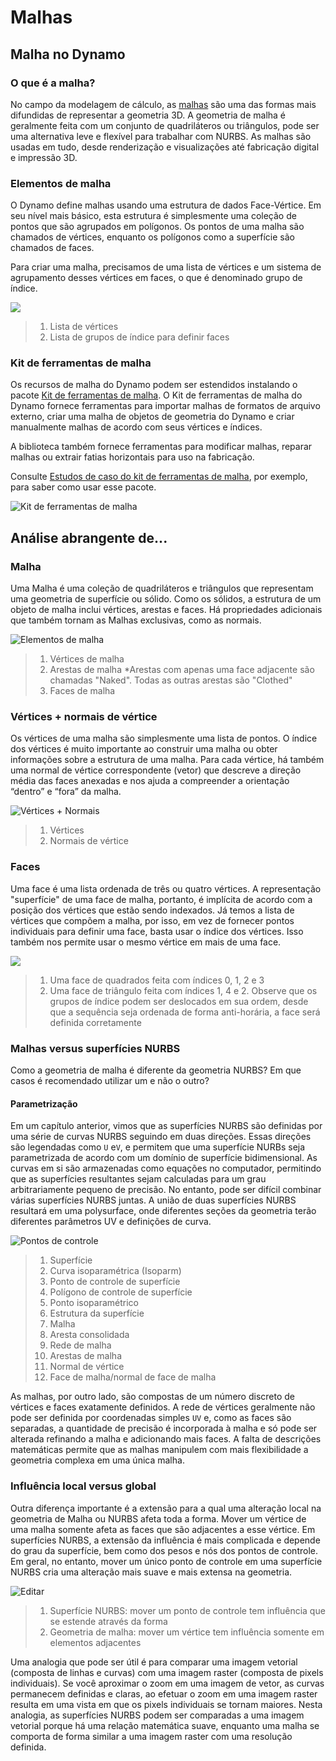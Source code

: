 # Malhas

## Malha no Dynamo

### O que é a malha?

No campo da modelagem de cálculo, as [malhas](7-meshes.md#mesh) são uma das formas mais difundidas de representar a geometria 3D. A geometria de malha é geralmente feita com um conjunto de quadriláteros ou triângulos, pode ser uma alternativa leve e flexível para trabalhar com NURBS. As malhas são usadas em tudo, desde renderização e visualizações até fabricação digital e impressão 3D.

### Elementos de malha

O Dynamo define malhas usando uma estrutura de dados Face-Vértice. Em seu nível mais básico, esta estrutura é simplesmente uma coleção de pontos que são agrupados em polígonos. Os pontos de uma malha são chamados de vértices, enquanto os polígonos como a superfície são chamados de faces.

Para criar uma malha, precisamos de uma lista de vértices e um sistema de agrupamento desses vértices em faces, o que é denominado grupo de índice.

![](../images/5-2/7/meshes-meshelements.jpg)

> 1. Lista de vértices
> 2. Lista de grupos de índice para definir faces

### Kit de ferramentas de malha

Os recursos de malha do Dynamo podem ser estendidos instalando o pacote [Kit de ferramentas de malha](https://github.com/DynamoDS/Dynamo/wiki/Dynamo-Mesh-Toolkit). O Kit de ferramentas de malha do Dynamo fornece ferramentas para importar malhas de formatos de arquivo externo, criar uma malha de objetos de geometria do Dynamo e criar manualmente malhas de acordo com seus vértices e índices.

A biblioteca também fornece ferramentas para modificar malhas, reparar malhas ou extrair fatias horizontais para uso na fabricação.

Consulte [Estudos de caso do kit de ferramentas de malha](https://github.com/DynamoDS/Dynamo/wiki/Dynamo-Mesh-Toolkit#nodes), por exemplo, para saber como usar esse pacote.

![Kit de ferramentas de malha](../images/5-2/7/meshes-meshtoolkitstandfordbunny.jpg)

## Análise abrangente de...

### Malha

Uma Malha é uma coleção de quadriláteros e triângulos que representam uma geometria de superfície ou sólido. Como os sólidos, a estrutura de um objeto de malha inclui vértices, arestas e faces. Há propriedades adicionais que também tornam as Malhas exclusivas, como as normais.

![Elementos de malha](../images/5-2/7/MeshElements2.jpg)

> 1. Vértices de malha
> 2. Arestas de malha *Arestas com apenas uma face adjacente são chamadas "Naked". Todas as outras arestas são "Clothed"
> 3. Faces de malha

### Vértices + normais de vértice

Os vértices de uma malha são simplesmente uma lista de pontos. O índice dos vértices é muito importante ao construir uma malha ou obter informações sobre a estrutura de uma malha. Para cada vértice, há também uma normal de vértice correspondente (vetor) que descreve a direção média das faces anexadas e nos ajuda a compreender a orientação “dentro” e “fora” da malha.

![Vértices + Normais](../images/5-2/7/vertexNormals.jpg)

> 1. Vértices
> 2. Normais de vértice

### Faces

Uma face é uma lista ordenada de três ou quatro vértices. A representação "superfície" de uma face de malha, portanto, é implícita de acordo com a posição dos vértices que estão sendo indexados. Já temos a lista de vértices que compõem a malha, por isso, em vez de fornecer pontos individuais para definir uma face, basta usar o índice dos vértices. Isso também nos permite usar o mesmo vértice em mais de uma face.

![](../images/5-2/7/meshFaces.jpg)

> 1. Uma face de quadrados feita com índices 0, 1, 2 e 3
> 2. Uma face de triângulo feita com índices 1, 4 e 2\. Observe que os grupos de índice podem ser deslocados em sua ordem, desde que a sequência seja ordenada de forma anti-horária, a face será definida corretamente

### Malhas versus superfícies NURBS

Como a geometria de malha é diferente da geometria NURBS? Em que casos é recomendado utilizar um e não o outro?

#### Parametrização

Em um capítulo anterior, vimos que as superfícies NURBS são definidas por uma série de curvas NURBS seguindo em duas direções. Essas direções são legendadas como `U` e`V`, e permitem que uma superfície NURBs seja parametrizada de acordo com um domínio de superfície bidimensional. As curvas em si são armazenadas como equações no computador, permitindo que as superfícies resultantes sejam calculadas para um grau arbitrariamente pequeno de precisão. No entanto, pode ser difícil combinar várias superfícies NURBS juntas. A união de duas superfícies NURBS resultará em uma polysurface, onde diferentes seções da geometria terão diferentes parâmetros UV e definições de curva.

![Pontos de controle](../images/5-2/7/NURBSvsMESH-01.jpg)

> 1. Superfície
> 2. Curva isoparamétrica (Isoparm)
> 3. Ponto de controle de superfície
> 4. Polígono de controle de superfície
> 5. Ponto isoparamétrico
> 6. Estrutura da superfície
> 7. Malha
> 8. Aresta consolidada
> 9. Rede de malha
> 10. Arestas de malha
> 11. Normal de vértice
> 12. Face de malha/normal de face de malha

As malhas, por outro lado, são compostas de um número discreto de vértices e faces exatamente definidos. A rede de vértices geralmente não pode ser definida por coordenadas simples `UV` e, como as faces são separadas, a quantidade de precisão é incorporada à malha e só pode ser alterada refinando a malha e adicionando mais faces. A falta de descrições matemáticas permite que as malhas manipulem com mais flexibilidade a geometria complexa em uma única malha.

### Influência local versus global

Outra diferença importante é a extensão para a qual uma alteração local na geometria de Malha ou NURBS afeta toda a forma. Mover um vértice de uma malha somente afeta as faces que são adjacentes a esse vértice. Em superfícies NURBS, a extensão da influência é mais complicada e depende do grau da superfície, bem como dos pesos e nós dos pontos de controle. Em geral, no entanto, mover um único ponto de controle em uma superfície NURBS cria uma alteração mais suave e mais extensa na geometria.

![Editar](../images/5-2/7/NURBSvsMESH-02.jpg)

> 1. Superfície NURBS: mover um ponto de controle tem influência que se estende através da forma
> 2. Geometria de malha: mover um vértice tem influência somente em elementos adjacentes

Uma analogia que pode ser útil é para comparar uma imagem vetorial (composta de linhas e curvas) com uma imagem raster (composta de pixels individuais). Se você aproximar o zoom em uma imagem de vetor, as curvas permanecem definidas e claras, ao efetuar o zoom em uma imagem raster resulta em uma vista em que os pixels individuais se tornam maiores. Nesta analogia, as superfícies NURBS podem ser comparadas a uma imagem vetorial porque há uma relação matemática suave, enquanto uma malha se comporta de forma similar a uma imagem raster com uma resolução definida.

##
